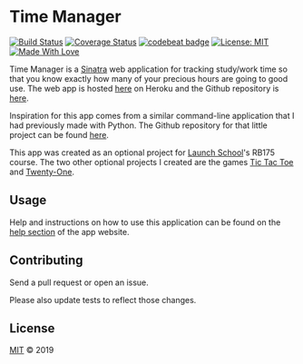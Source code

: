 # Time Manager

[![Build Status](https://travis-ci.org/johnisom/sinatra_timemanager.svg?branch=master)](https://travis-ci.org/johnisom/sinatra_timemanager)
[![Coverage Status](https://coveralls.io/repos/github/johnisom/sinatra_timemanager/badge.svg?branch=master)](https://coveralls.io/github/johnisom/sinatra_timemanager?branch=master)
[![codebeat badge](https://codebeat.co/badges/4f263840-af20-429e-8493-697f7c2dbfff)](https://codebeat.co/projects/github-com-johnisom-sinatra_timemanager-master)
[![License: MIT](https://img.shields.io/badge/License-MIT-yellow.svg)](LICENSE)
[![Made With Love](https://img.shields.io/badge/made%20with-❤-f00)](https://images.unsplash.com/photo-1510771463146-e89e6e86560e)

Time Manager is a [Sinatra][sinatra] web application for tracking study/work time so that you know exactly how many of your precious hours are going to good use. The web app is hosted [here][time-manager] on Heroku and the Github repository is [here][github].

Inspiration for this app comes from a similar command-line application that I had previously made with Python. The Github repository for that little project can be found [here][python-tm].

This app was created as an optional project for [Launch School][ls]'s RB175 course. The two other optional projects I created are the games [Tic Tac Toe][ttt] and [Twenty-One][twenty-one].

## Usage

Help and instructions on how to use this application can be found on the [help section][help] of the app website.

## Contributing
Send a pull request or open an issue.

Please also update tests to reflect those changes.

## License
[MIT](https://choosealicense.com/licenses/mit/) &copy; 2019

[sinatra]: http://sinatrarb.com/
[ttt]: http://just-a-tic-tac-toe-app.herokuapp.com/
[twenty-one]: http://just-a-twenty-one-app.herokuapp.com/
[time-manager]: https://the-time-manager.herokuapp.com/
[help]: https://the-time-manager.herokuapp.com/help
[github]: https://github.com/johnisom/sinatra_timemanager/
[python-tm]: https://github.com/johnisom/time_manager/
[ls]: https://launchschool.com/
